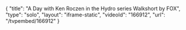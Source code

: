 {
    "title": "A Day with Ken Roczen in the Hydro series Walkshort by FOX",
    "type": "solo",
    "layout": "iframe-static",
    "videoId": "166912",
    "url": "\/tvpembed\/166912"
}
